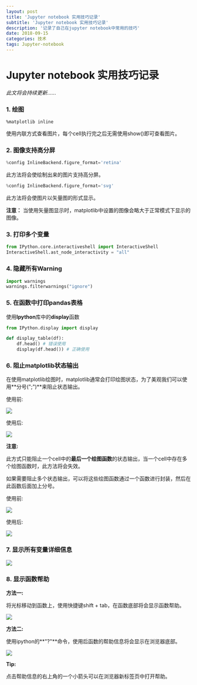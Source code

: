 ```yaml
---
layout: post
title: 'Jupyter notebook 实用技巧记录'
subtitle: 'Jupyter notebook 实用技巧记录'
description: '记录了自己在jupyter notebook中常用的技巧'
date: 2018-09-15
categories: 技术
tags: Jupyter-notebook
---
```

# Jupyter notebook 实用技巧记录

*此文将会持续更新......*



### 1. 绘图

~~~python3
%matplotlib inline
~~~

使用内联方式查看图片，每个cell执行完之后无需使用show()即可查看图片。



### 2. 图像支持高分屏

~~~python
%config InlineBackend.figure_format='retina'
~~~

此方法将会使绘制出来的图片支持高分屏。

~~~python
%config InlineBackend.figure_format='svg'
~~~

此方法将会使图片以矢量图的形式显示。

**注意：** 当使用矢量图显示时，matplotlib中设置的图像会略大于正常模式下显示的图像。



### 3. 打印多个变量

~~~python
from IPython.core.interactiveshell import InteractiveShell
InteractiveShell.ast_node_interactivity = "all"
~~~



### 4. 隐藏所有Warning

~~~python
import warnings
warnings.filterwarnings("ignore")
~~~



### 5. 在函数中打印pandas表格

使用**Ipython**库中的**display**函数

~~~python
from IPython.display import display

def display_table(df):
    df.head() # 错误使用
    display(df.head()) # 正确使用
~~~



### 6. 阻止matplotlib状态输出

在使用matplotlib绘图时，matplotlib通常会打印绘图状态，为了美观我们可以使用**分号(";")**来阻止状态输出。

使用前:

![](http://p88h3xolw.bkt.clouddn.com/18-9-15/13567212.jpg)

使用后:

![](http://p88h3xolw.bkt.clouddn.com/18-9-15/88953001.jpg)

**注意:**

此方式只能阻止一个cell中的**最后一个绘图函数**的状态输出，当一个cell中存在多个绘图函数时，此方法将会失效。

如果需要阻止多个状态输出，可以将这些绘图函数通过一个函数进行封装，然后在此函数后面加上分号。



使用前:

![](http://p88h3xolw.bkt.clouddn.com/18-9-15/48104829.jpg)

使用后:

![](http://p88h3xolw.bkt.clouddn.com/18-9-15/98022632.jpg)



### 7. 显示所有变量详细信息

![](http://p88h3xolw.bkt.clouddn.com/18-9-15/27923396.jpg)



### 8. 显示函数帮助

**方法一:**

将光标移动到函数上，使用快捷键shift + tab，在函数底部将会显示函数帮助。

![](http://p88h3xolw.bkt.clouddn.com/18-9-15/70444206.jpg)



**方法二:**

使用ipython的**"?"**命令，使用后函数的帮助信息将会显示在浏览器底部。

![](http://p88h3xolw.bkt.clouddn.com/18-9-15/338073.jpg)

**Tip:**

点击帮助信息的右上角的一个小箭头可以在浏览器新标签页中打开帮助。

